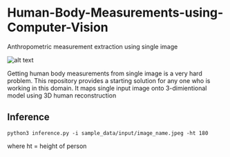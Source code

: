 # Human-Body-Measurements-using-Computer-Vision
Anthropometric measurement extraction using single image

![alt text](https://github.com/farazBhatti/Human-Body-Measurements-using-Computer-Vision/blob/master/sample_data/input/img1.png)


Getting human body measurements from single image is a very hard problem. This repository provides a starting solution for any one who is working in this domain.
It maps single input image onto 3-dimientional model using 3D human reconstruction
## Inference
`python3 inference.py -i sample_data/input/image_name.jpeg -ht 180`

where ht = height of person

